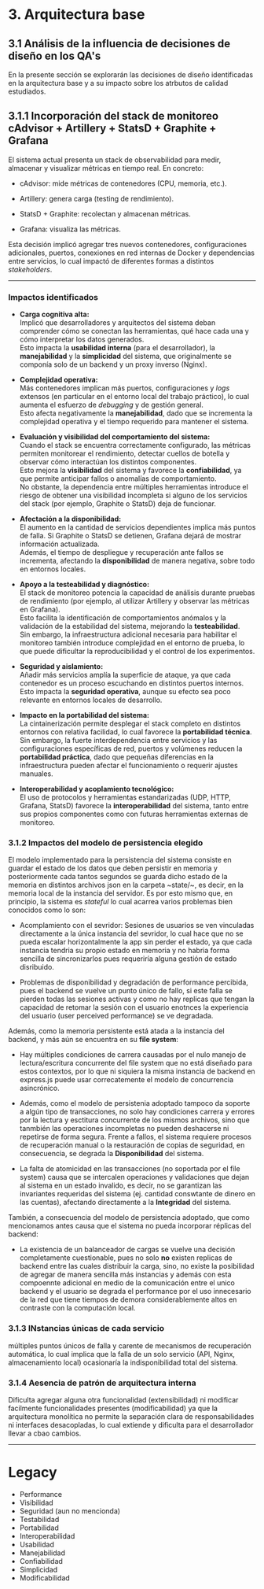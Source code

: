 # 3. Arquitectura base
## 3.1 Análisis de la influencia de decisiones de diseño en los QA's
En la presente sección se explorarán las decisiones de diseño identificadas en la arquitectura base y a su impacto sobre los atrbutos de calidad estudiados.

## 3.1.1 Incorporación del stack de monitoreo cAdvisor + Artillery + StatsD + Graphite + Grafana

El sistema actual presenta un stack de observabilidad para medir, almacenar y visualizar métricas en tiempo real. En concreto:
- cAdvisor: mide métricas de contenedores (CPU, memoria, etc.).

- Artillery: genera carga (testing de rendimiento).

- StatsD + Graphite: recolectan y almacenan métricas.

- Grafana: visualiza las métricas.

Esta decisión implicó agregar tres nuevos contenedores, configuraciones adicionales, puertos, conexiones en red internas de Docker y dependencias entre servicios, lo cual impactó de diferentes formas a distintos *stakeholders*.

---

### Impactos identificados

- **Carga cognitiva alta:**  
  Implicó que desarrolladores y arquitectos del sistema deban comprender cómo se conectan las herramientas, qué hace cada una y cómo interpretar los datos generados.  
  Esto impacta la **usabilidad interna** (para el desarrollador), la **manejabilidad** y la **simplicidad** del sistema, que originalmente se componía solo de un backend y un proxy inverso (Nginx).

- **Complejidad operativa:**  
  Más contenedores implican más puertos, configuraciones y *logs* extensos (en particular en el entorno local del trabajo práctico), lo cual aumenta el esfuerzo de *debugging* y de gestión general.  
  Esto afecta negativamente la **manejabilidad**, dado que se incrementa la complejidad operativa y el tiempo requerido para mantener el sistema.

- **Evaluación y visibilidad del comportamiento del sistema:**  
  Cuando el stack se encuentra correctamente configurado, las métricas permiten monitorear el rendimiento, detectar cuellos de botella y observar cómo interactúan los distintos componentes.  
  Esto mejora la **visibilidad** del sistema y favorece la **confiabilidad**, ya que permite anticipar fallos o anomalías de comportamiento.  
  No obstante, la dependencia entre múltiples herramientas introduce el riesgo de obtener una visibilidad incompleta si alguno de los servicios del stack (por ejemplo, Graphite o StatsD) deja de funcionar.

- **Afectación a la disponibilidad:**  
  El aumento en la cantidad de servicios dependientes implica más puntos de falla. Si Graphite o StatsD se detienen, Grafana dejará de mostrar información actualizada.  
  Además, el tiempo de despliegue y recuperación ante fallos se incrementa, afectando la **disponibilidad** de manera negativa, sobre todo en entornos locales.

- **Apoyo a la testeabilidad y diagnóstico:**  
  El stack de monitoreo potencia la capacidad de análisis durante pruebas de rendimiento (por ejemplo, al utilizar Artillery y observar las métricas en Grafana).  
  Esto facilita la identificación de comportamientos anómalos y la validación de la estabilidad del sistema, mejorando la **testeabilidad**.  
  Sin embargo, la infraestructura adicional necesaria para habilitar el monitoreo también introduce complejidad en el entorno de prueba, lo que puede dificultar la reproducibilidad y el control de los experimentos.

- **Seguridad y aislamiento:**  
  Añadir más servicios amplía la superficie de ataque, ya que cada contenedor es un proceso escuchando en distintos puertos internos.  
  Esto impacta la **seguridad operativa**, aunque su efecto sea poco relevante en entornos locales de desarrollo.

- **Impacto en la portabilidad del sistema:**  
  La cintainerización permite desplegar el stack completo en distintos entornos con relativa facilidad, lo cual favorece la **portabilidad técnica**.  
  Sin embargo, la fuerte interdependencia entre servicios y las configuraciones específicas de red, puertos y volúmenes reducen la **portabilidad práctica**, dado que pequeñas diferencias en la infraestructura pueden afectar el funcionamiento o requerir ajustes manuales.

- **Interoperabilidad y acoplamiento tecnológico:**  
  El uso de protocolos y herramientas estandarizadas (UDP, HTTP, Grafana, StatsD) favorece la **interoperabilidad** del sistema, tanto entre sus propios componentes como con futuras herramientas externas de monitoreo.  


### 3.1.2 Impactos del modelo de persistencia elegido
El modelo implementado para la persistencia del sistema consiste en guardar el estado de los datos que deben persistir en memoria y posteriormente cada tantos segundos se guarda dicho estado de la memoria en distintos archivos json en la carpeta ~state/~, es decir, en la memoria local de la instancia del servidor.
Es por esto mismo que, en principio, la sistema es _stateful_ lo cual acarrea varios problemas bien conocidos como lo son:

- Acomplamiento con el sevridor: Sesiones de usuarios se ven vinculadas directamente a la única instancia del sevridor, lo cual hace que no se pueda escalar horizontalmente la app sin perder el estado, ya que cada instancia tendria su propio estado en memoria y no habria forma sencilla de sincronizarlos pues requeriría alguna gestión de estado disribuido.

- Problemas de disponibilidad y degradación de performance percibida, pues el backend se vuelve un punto único de fallo, si este falla se pierden todas las sesiones activas y como no hay replicas que tengan la capacidad de retomar la sesión con el usuario enotnces la experiencia del usuario (user perceived performance) se ve degradada.


Además, como la memoria persistente está atada a la instancia del backend, y más aún se encuentra en su **file system**:

- Hay múltiples condiciones de carrera causadas por el nulo manejo de lectura/escritura concurrente del file system que no está diseñado para estos contextos, por lo que ni siquiera la misma instancia de backend en express.js puede usar correcatemente el modelo de concurrencia asincrónico. 

- Además, como el modelo de persistenia adoptado tampoco da soporte a algún tipo de transacciones, no solo hay condiciones carrera y errores por la lectura y esctitura concurrente de los mismos archivos, sino que tanmbién las operaciones incompletas no pueden deshacerse ni repetirse de forma segura. Frente a fallos, el sistema requiere procesos de recuperación manual o la restauración de copias de seguridad, en consecuencia, se degrada la **Disponibilidad** del sistema.

- La falta de atomicidad en las transacciones (no soportada por el file system) causa que se intercalen operaciones y validaciones que dejan al sistema en un estado invalido, es decir, no se garantizan las invariantes requeridas del sistema (ej. cantidad conswtante de dinero en las cuentas), afectando directamente a la **Integridad** del sistema.

También, a consecuencia del modelo de persistencia adoptado, que como mencionamos antes causa que el sistema no pueda incorporar réplicas del backend:

- La existencia de un balanceador de cargas se vuelve una decisión completamente cuestionable, pues no solo **no** existen replicas de backend entre las cuales distribuir la carga, sino, no existe la posibilidad de agregar de manera sencilla más instancias y además con esta compoennte adicional en medio de la comunicación entre el unico backend y el usuario se degrada el performance por el uso innecesario de la red que tiene tiempos de demora considerablemente altos en contraste con la computación local. 

### 3.1.3 INstancias únicas de cada servicio
múltiples puntos únicos de falla y carente de mecanismos de recuperación automática, lo cual implica que la falla de un solo servicio (API, Nginx, almacenamiento local) ocasionaría la indisponibilidad total del sistema.

### 3.1.4 Aesencia de patrón de arquitectura interna
Dificulta agregar alguna otra funcionalidad (extensibilidad) ni modificar facilmente funcionalidades presentes (modificabilidad) ya que la arquitectura monolítica no permite la separación clara de responsabilidades ni interfaces desacopladas, lo cual extiende y dificulta para el desarrollador llevar a cbao cambios.


---
# Legacy


- Performance
- Visibilidad
- Seguridad (aun no mencionda)
- Testabilidad 
- Portabilidad
- Interoperabilidad
- Usabilidad
- Manejabilidad
- Confiabilidad
- Simplicidad
- Modificabilidad




